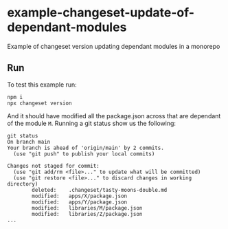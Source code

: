 # example-changeset-update-of-dependant-modules
Example of changeset version updating dependant modules in a monorepo

## Run
To test this example run:
```
npm i
npx changeset version
```

And it should have modified all the package.json across that are dependant of the module `M`.
Running a git status show us the following:
```
git status
On branch main
Your branch is ahead of 'origin/main' by 2 commits.
  (use "git push" to publish your local commits)

Changes not staged for commit:
  (use "git add/rm <file>..." to update what will be committed)
  (use "git restore <file>..." to discard changes in working directory)
        deleted:    .changeset/tasty-moons-double.md
        modified:   apps/X/package.json
        modified:   apps/Y/package.json
        modified:   libraries/M/package.json
        modified:   libraries/Z/package.json
...
```
